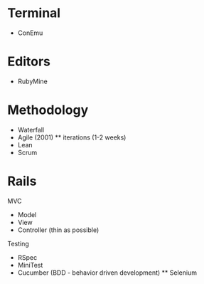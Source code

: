 # Terminal

* ConEmu

# Editors

* RubyMine

# Methodology

* Waterfall
* Agile (2001)
** iterations (1-2 weeks)
* Lean
* Scrum

# Rails

MVC

* Model
* View
* Controller (thin as possible)

Testing

* RSpec
* MiniTest
* Cucumber (BDD - behavior driven development)
** Selenium